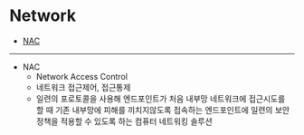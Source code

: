 # Network

- [NAC](#NAC)

---

- NAC
  - Network Access Control
  - 네트워크 접근제어, 접근통제 
  - 일련의 포로토콜을 사용해 엔드포인트가 처음 내부망 네트워크에 접근시도를 할 때 기존 내부망에 피해를 끼치지않도록 접속하는 엔드포인트에 일련의 보안 정책을 적용할 수 있도록 하는 컴퓨터 네트워킹 솔루션 
